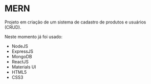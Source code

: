 # MERN

Projeto em criação de um sistema de cadastro de produtos e usuários (CRUD).

Neste momento já foi usado:
- NodeJS
- ExpressJS
- MongoDB
- ReactJS
- Materials UI
- HTML5
- CSS3

